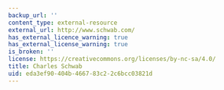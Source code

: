 ```yaml
---
backup_url: ''
content_type: external-resource
external_url: http://www.schwab.com/
has_external_licence_warning: true
has_external_license_warning: true
is_broken: ''
license: https://creativecommons.org/licenses/by-nc-sa/4.0/
title: Charles Schwab
uid: eda3ef90-404b-4667-83c2-2c6bcc03821d
---
```

